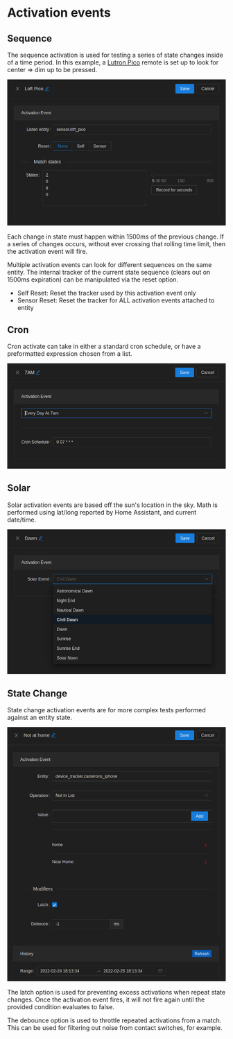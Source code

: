 # Activation events

## Sequence

The sequence activation is used for testing a series of state changes inside of a time period. In this example, a [Lutron Pico](https://www.amazon.com/dp/B00KLAXFQ0) remote is set up to look for center => dim up to be pressed.

[![Sequence Activate](images/sequence.activate.png)](images/sequence.activate.png)

Each change in state must happen within 1500ms of the previous change. If a series of changes occurs, without ever crossing that rolling time limit, then the activation event will fire.

Multiple activation events can look for different sequences on the same entity. The internal tracker of the current state sequence (clears out on 1500ms expiration) can be manipulated via the reset option.

- Self Reset: Reset the tracker used by this activation event only
- Sensor Reset: Reset the tracker for ALL activation events attached to entity

## Cron

Cron activate can take in either a standard cron schedule, or have a preformatted expression chosen from a list.

[![Cron Activate](images/cron.activate.png)](images/cron.activate.png)

## Solar

Solar activation events are based off the sun's location in the sky. Math is performed using lat/long reported by Home Assistant, and current date/time.

[![Solar Activate](images/solar.activate.png)](images/solar.activate.png)

## State Change

State change activation events are for more complex tests performed against an entity state.

[![State Change Activate](images/state-change.activate.png)](images/state-change.activate.png)

The latch option is used for preventing excess activations when repeat state changes. Once the activation event fires, it will not fire again until the provided condition evaluates to false.

The debounce option is used to throttle repeated activations from a match. This can be used for filtering out noise from contact switches, for example.
